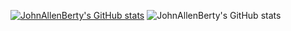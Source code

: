 [![JohnAllenBerty's GitHub stats](https://github-readme-stats.vercel.app/api?username=JohnAllenBerty)](https://github.com/JohnAllenBerty/github-readme-stats)
![JohnAllenBerty's GitHub stats](https://github-readme-stats.vercel.app/api?username=JohnAllenBerty&show_icons=true&theme=radical)
